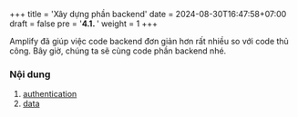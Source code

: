 +++
title = 'Xây dựng phần backend'
date = 2024-08-30T16:47:58+07:00
draft = false
pre = '<b>4.1. </b>'
weight = 1
+++

Amplify đã giúp việc code backend đơn giản hơn rất nhiều so với code thủ công. Bây giờ, chúng ta sẽ cùng code phần backend nhé.
### Nội dung
1. [authentication](4.1.1-authentication/_index.md)
2. [data](4.1.2-data/_index.md)
